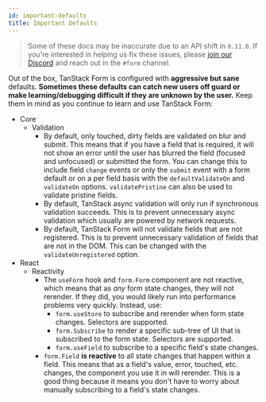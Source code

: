 ```yaml
---
id: important-defaults
title: Important Defaults
---
```


> Some of these docs may be inaccurate due to an API shift in `0.11.0`. If you're interested in helping us fix these issues, please [join our Discord](https://tlinz.com/discord) and reach out in the `#form` channel.

Out of the box, TanStack Form is configured with **aggressive but sane** defaults. **Sometimes these defaults can catch new users off guard or make learning/debugging difficult if they are unknown by the user.** Keep them in mind as you continue to learn and use TanStack Form:

- Core
  - Validation
    - By default, only touched, dirty fields are validated on blur and submit. This means that if you have a field that is required, it will not show an error until the user has blurred the field (focused and unfocused) or submitted the form. You can change this to include field `change` events or only the `submit` event with a form default or on a per field basis with the `defaultValidateOn` and `validateOn` options. `validatePristine` can also be used to validate pristine fields.
    - By default, TanStack async validation will only run if synchronous validation succeeds. This is to prevent unnecessary async validation which usually are powered by network requests.
    - By default, TanStack Form will not validate fields that are not registered. This is to prevent unnecessary validation of fields that are not in the DOM. This can be changed with the `validateUnregistered` option.
- React
  - Reactivity
    - The `useForm` hook and `form.Form` component are not reactive, which means that as _any_ form state changes, they will not rerender. If they did, you would likely run into performance problems very quickly. Instead, use:
      - `form.useStore` to subscribe and rerender when form state changes. Selectors are supported.
      - `form.Subscribe` to render a specific sub-tree of UI that is subscribed to the form state. Selectors are supported.
      - `form.useField` to subscribe to a specific field's state changes.
    - `form.Field` **is reactive** to all state changes that happen within a field. This means that as a field's value, error, touched, etc. changes, the component you use it in will rerender. This is a good thing because it means you don't have to worry about manually subscribing to a field's state changes.
